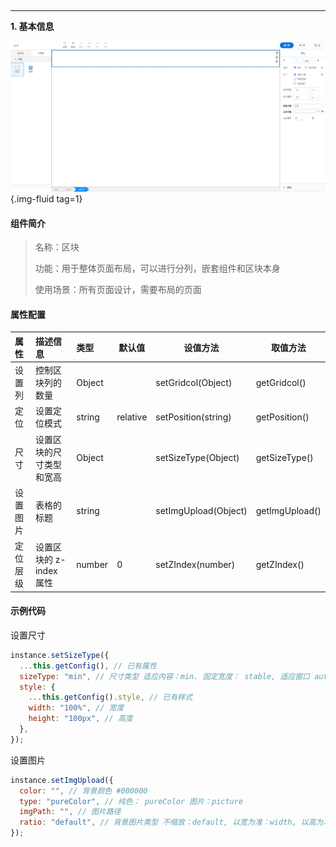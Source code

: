<h2></h2>

---

**1\. 基本信息**

![区块](../assets/img/block.png "区块"){.img-fluid tag=1}

#### **组件简介**

> 名称：区块
>
> 功能：用于整体页面布局，可以进行分列，嵌套组件和区块本身
>
> 使用场景：所有页面设计，需要布局的页面

#### **属性配置**

| 属性     | 描述信息                 | 类型   | 默认值   | 设值方法             | 取值方法       |
| :------- | :----------------------- | :----- | -------- | -------------------- | -------------- |
| 设置列   | 控制区块列的数量         | Object |          | setGridcol(Object)   | getGridcol()   |
| 定位     | 设置定位模式             | string | relative | setPosition(string)  | getPosition()  |
| 尺寸     | 设置区块的尺寸类型和宽高 | Object |          | setSizeType(Object)  | getSizeType()  |
| 设置图片 | 表格的标题               | string |          | setImgUpload(Object) | getImgUpload() |
| 定位层级 | 设置区块的 z-index 属性  | number | 0        | setZIndex(number)    | getZIndex()    |

#### **示例代码**

设置尺寸

```javascript
instance.setSizeType({
  ...this.getConfig(), // 已有属性
  sizeType: "min", // 尺寸类型 适应内容：min. 固定宽度： stable, 适应窗口 auto
  style: {
    ...this.getConfig().style, // 已有样式
    width: "100%", // 宽度
    height: "100px", // 高度
  },
});
```

设置图片

```javascript
instance.setImgUpload({
  color: "", // 背景颜色 #000000
  type: "pureColor", // 纯色： pureColor 图片：picture
  imgPath: "", // 图片路径
  ratio: "default", // 背景图片类型 不缩放：default, 以宽为准：width, 以高为准：height, 铺满：auto
});
```
